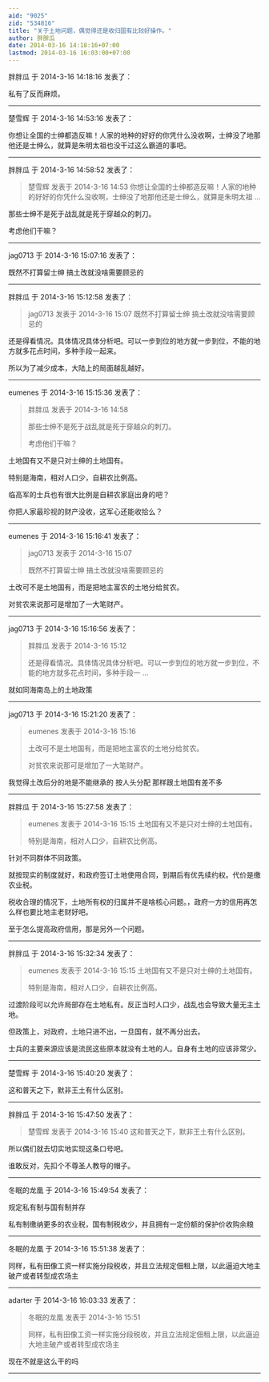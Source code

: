 ```yaml
---
aid: "9025"
zid: "534816"
title: "关于土地问题，偶觉得还是收归国有比较好操作。"
author: 胖胖瓜
date: 2014-03-16 14:18:16+07:00
lastmod: 2014-03-16 16:03:00+07:00
---
```


胖胖瓜 于 2014-3-16 14:18:16 发表了：

私有了反而麻烦。

---

楚雪辉 于 2014-3-16 14:53:16 发表了：

你想让全国的士绅都造反嘛！人家的地种的好好的你凭什么没收啊，士绅没了地那他还是士绅么，就算是朱明太祖也没干过这么霸道的事吧。

---

胖胖瓜 于 2014-3-16 14:58:52 发表了：

> 楚雪辉 发表于 2014-3-16 14:53 你想让全国的士绅都造反嘛！人家的地种的好好的你凭什么没收啊，士绅没了地那他还是士绅么，就算是朱明太祖 ...

那些士绅不是死于战乱就是死于穿越众的刺刀。

考虑他们干嘛？

---

jag0713 于 2014-3-16 15:07:16 发表了：

既然不打算留士绅 搞土改就没啥需要顾忌的

---

胖胖瓜 于 2014-3-16 15:12:58 发表了：

> jag0713 发表于 2014-3-16 15:07 既然不打算留士绅 搞土改就没啥需要顾忌的

还是得看情况。具体情况具体分析吧。可以一步到位的地方就一步到位，不能的地方就多花点时间，多种手段一起来。

所以为了减少成本，大陆上的局面越乱越好。

---

eumenes 于 2014-3-16 15:15:36 发表了：

> 胖胖瓜 发表于 2014-3-16 14:58
>
> 那些士绅不是死于战乱就是死于穿越众的刺刀。
>
> 考虑他们干嘛？

土地国有又不是只对士绅的土地国有。

特别是海南，相对人口少，自耕农比例高。

临高军的士兵也有很大比例是自耕农家庭出身的吧？

你把人家最珍视的财产没收，这军心还能收拾么？

---

eumenes 于 2014-3-16 15:16:41 发表了：

> jag0713 发表于 2014-3-16 15:07
>
> 既然不打算留士绅 搞土改就没啥需要顾忌的

土改可不是土地国有，而是把地主富农的土地分给贫农。

对贫农来说那可是增加了一大笔财产。

---

jag0713 于 2014-3-16 15:16:56 发表了：

> 胖胖瓜 发表于 2014-3-16 15:12
>
> 还是得看情况。具体情况具体分析吧。可以一步到位的地方就一步到位，不能的地方就多花点时间，多种手段一 ...

就如同海南岛上的土地政策

---

jag0713 于 2014-3-16 15:21:20 发表了：

> eumenes 发表于 2014-3-16 15:16
>
> 土改可不是土地国有，而是把地主富农的土地分给贫农。
>
> 对贫农来说那可是增加了一大笔财产。

我觉得土改后分的地是不能继承的 按人头分配 那样跟土地国有差不多

---

胖胖瓜 于 2014-3-16 15:27:58 发表了：

> eumenes 发表于 2014-3-16 15:15 土地国有又不是只对士绅的土地国有。
>
> 特别是海南，相对人口少，自耕农比例高。

针对不同群体不同政策。

就按现实的制度就好，和政府签订土地使用合同，到期后有优先续约权。代价是缴农业税。

税收合理的情况下，土地所有权的归属并不是啥核心问题。，政府一方的信用再怎么样也要比地主老财好吧。

至于怎么提高政府信用，那是另外一个问题。

---

胖胖瓜 于 2014-3-16 15:32:34 发表了：

> eumenes 发表于 2014-3-16 15:15 土地国有又不是只对士绅的土地国有。
>
> 特别是海南，相对人口少，自耕农比例高。

过渡阶段可以允许局部存在土地私有。反正当时人口少，战乱也会导致大量无主土地。

但政策上，对政府，土地只进不出，一旦国有，就不再分出去。

士兵的主要来源应该是流民这些原本就没有土地的人。自身有土地的应该非常少。

---

楚雪辉 于 2014-3-16 15:40:20 发表了：

这和普天之下，默非王土有什么区别。

---

胖胖瓜 于 2014-3-16 15:47:50 发表了：

> 楚雪辉 发表于 2014-3-16 15:40 这和普天之下，默非王土有什么区别。

所以偶们就去切实地实现这条口号吧。

谁敢反对，先扣个不尊圣人教导的帽子。

---

冬眠的龙凰 于 2014-3-16 15:49:54 发表了：

规定私有制与国有制并存

私有制缴纳更多的农业税，国有制税收少，并且拥有一定份额的保护价收购余粮

---

冬眠的龙凰 于 2014-3-16 15:51:38 发表了：

同样，私有田像工资一样实施分段税收，并且立法规定佃租上限，以此逼迫大地主破产或者转型成农场主

---

adarter 于 2014-3-16 16:03:33 发表了：

> 冬眠的龙凰 发表于 2014-3-16 15:51
>
> 同样，私有田像工资一样实施分段税收，并且立法规定佃租上限，以此逼迫大地主破产或者转型成农场主

现在不就是这么干的吗

---

